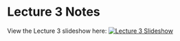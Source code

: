 # Lecture 3 Notes

View the Lecture 3 slideshow here: [![Lecture 3 Slideshow](https://gitpitch.com/assets/badge.svg)](https://gitpitch.com/CWRU-EECS301-F17/syllabus/master?p=/Lectures/Lecture03/Slides)
